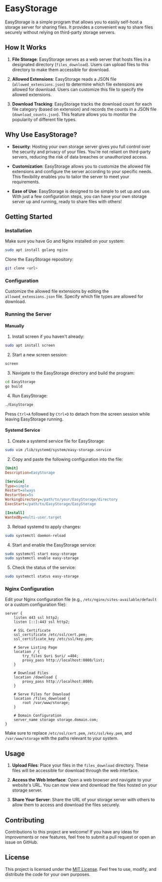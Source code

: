 # EasyStorage

EasyStorage is a simple program that allows you to easily self-host a storage server for sharing files. It provides a convenient way to share files securely without relying on third-party storage servers.

## How It Works

1. **File Storage**: EasyStorage serves as a web server that hosts files in a designated directory (`files_download`). Users can upload files to this directory to make them accessible for download.

2. **Allowed Extensions**: EasyStorage reads a JSON file (`allowed_extensions.json`) to determine which file extensions are allowed for download. Users can customize this file to specify the allowed extensions.

3. **Download Tracking**: EasyStorage tracks the download count for each file category (based on extension) and records the counts in a JSON file (`download_counts.json`). This feature allows you to monitor the popularity of different file types.

## Why Use EasyStorage?

- **Security**: Hosting your own storage server gives you full control over the security and privacy of your files. You're not reliant on third-party servers, reducing the risk of data breaches or unauthorized access.

- **Customization**: EasyStorage allows you to customize the allowed file extensions and configure the server according to your specific needs. This flexibility enables you to tailor the server to meet your requirements.

- **Ease of Use**: EasyStorage is designed to be simple to set up and use. With just a few configuration steps, you can have your own storage server up and running, ready to share files with others!

## Getting Started

### Installation

Make sure you have Go and Nginx installed on your system:

```bash
sudo apt install golang nginx
```

Clone the EasyStorage repository:

```bash
git clone <url>
```

### Configuration

Customize the allowed file extensions by editing the `allowed_extensions.json` file. Specify which file types are allowed for download.

### Running the Server

#### Manually

1. Install screen if you haven't already:

```bash
sudo apt install screen
```

2. Start a new screen session:

```bash
screen
```

3. Navigate to the EasyStorage directory and build the program:

```bash
cd EasyStorage
go build
```

4. Run EasyStorage:

```bash
./EasyStorage
```

Press `Ctrl+A` followed by `Ctrl+D` to detach from the screen session while leaving EasyStorage running.

#### Systemd Service

1. Create a systemd service file for EasyStorage:

```bash
sudo vim /lib/systemd/system/easy-storage.service
```

2. Copy and paste the following configuration into the file:

```ini
[Unit]
Description=EasyStorage

[Service]
Type=simple
Restart=always
RestartSec=5s
WorkingDirectory=/path/to/your/EasyStorage/directory
ExecStart=/path/to/EasyStorage/EasyStorage

[Install]
WantedBy=multi-user.target
```

3. Reload systemd to apply changes:

```bash
sudo systemctl daemon-reload
```

4. Start and enable the EasyStorage service:

```bash
sudo systemctl start easy-storage
sudo systemctl enable easy-storage
```

5. Check the status of the service:

```bash
sudo systemctl status easy-storage
```

### Nginx Configuration

Edit your Nginx configuration file (e.g., `/etc/nginx/sites-available/default` or a custom configuration file):

```nginx
server {
    listen 443 ssl http2;
    listen [::]:443 ssl http2;

    # SSL Certificate
    ssl_certificate /etc/ssl/cert.pem;
    ssl_certificate_key /etc/ssl/key.pem;

    # Serve Listing Page
    location / {
        try_files $uri $uri/ =404;
        proxy_pass http://localhost:8080/list;
    }
    
    # Download Files
    location /download {
        proxy_pass http://localhost:8080;
    }

    # Serve Files for Download
    location /files_download {
        root /var/www/storage;
    }

    # Domain Configuration
    server_name storage storage.domain.com;
}
```

Make sure to replace `/etc/ssl/cert.pem`, `/etc/ssl/key.pem`, and `/var/www/storage` with the paths relevant to your system.

## Usage

1. **Upload Files**: Place your files in the `files_download` directory. These files will be accessible for download through the web interface.

2. **Access the Web Interface**: Open a web browser and navigate to your website's URL. You can now view and download the files hosted on your storage server.

3. **Share Your Server**: Share the URL of your storage server with others to allow them to access and download the files securely.

## Contributing

Contributions to this project are welcome! If you have any ideas for improvements or new features, feel free to submit a pull request or open an issue on GitHub.

## License

This project is licensed under the [MIT License](LICENSE). Feel free to use, modify, and distribute the code for your own purposes.
